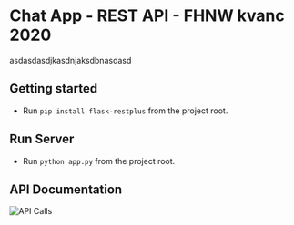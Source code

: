 #  Chat App - REST API - FHNW kvanc 2020
asdasdasdjkasdnjaksdbnasdasd


## Getting started
* Run `pip install flask-restplus` from the project root.

## Run Server
* Run `python app.py` from the project root.

## API Documentation
![API Calls](https://i.imgur.com/zZtQUPk.png)




